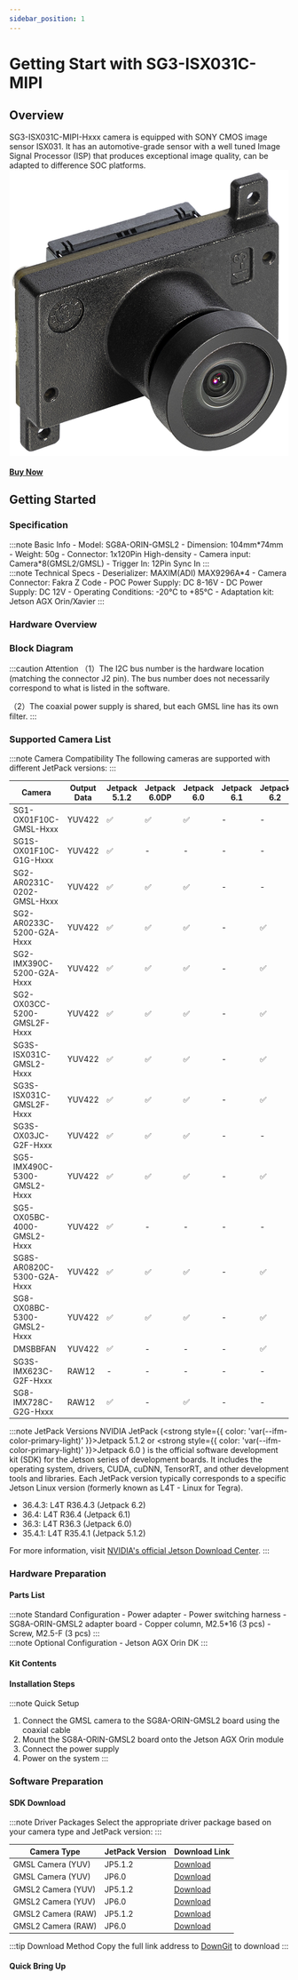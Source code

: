 ```yaml
---
sidebar_position: 1
---
```


# Getting Start with SG3-ISX031C-MIPI

## Overview

<div className="row">
  <div className="col col--12">
    SG3-ISX031C-MIPI-Hxxx camera is equipped with SONY CMOS image sensor ISX031. It has an automotive-grade sensor with a well tuned Image Signal Processor (ISP) that produces exceptional image quality, can be adapted to difference SOC platforms.
  </div>
</div>



<div style={{textAlign: 'center'}}>
    <img src="https://raw.githubusercontent.com/1214658495/myWikiFiles/main/Camera/mipi_csi_camera/mipi_csi_camera_ISX031.png" alt="SG3-ISX031C-MIPI" 
    style={{maxWidth: '20%', height:'auto'}} />
</div>
<br />

<div style={{textAlign: 'center', marginBottom: '2rem'}}>
    <a href="https://sensing-world.com/en/h-pd-114.html?recommendFromPid=0&fromMid=1563" target="_blank" rel="noopener noreferrer" 
       style={{backgroundColor: '#f0f0f0', padding: '10px 20px', display: 'inline-block', borderRadius: '5px', textDecoration: 'none'}}>
        <strong style={{color: '#000000', fontSize: '1.2em'}}>Buy Now</strong>
    </a>
</div>

## Getting Started

### Specification

<div className="row">
  <div className="col col--6">
    :::note Basic Info
    - Model: SG8A-ORIN-GMSL2
    - Dimension: 104mm*74mm
    - Weight: 50g
    - Connector: 1x120Pin High-density
    - Camera input: Camera*8(GMSL2/GMSL)
    - Trigger In: 12Pin Sync In
    :::
  </div>
  <div className="col col--6">
    :::note Technical Specs
    - Deserializer: MAXIM(ADI) MAX9296A*4
    - Camera Connector: Fakra Z Code
    - POC Power Supply: DC 8-16V
    - DC Power Supply: DC 12V
    - Operating Conditions: -20°C to +85°C
    - Adaptation kit: Jetson AGX Orin/Xavier
    :::
  </div>
</div>

### Hardware Overview

<!-- <div style={{textAlign: 'center', marginBottom: '2rem'}}>
    <img src="https://raw.githubusercontent.com/1214658495/myWikiFiles/main/Nvidia_jetson/SG8A-ORIN-GMSL2/SG8A-ORIN-GMSL2-overview.png" alt="SG8A-ORIN-GMSL2-overview" style={{maxWidth: '90%', height: 'auto'}} />
</div> -->

### Block Diagram

:::caution Attention
（1）The I2C bus number is the hardware location (matching the connector J2 pin). The bus number does not necessarily correspond to what is listed in the software.

（2）The coaxial power supply is shared, but each GMSL line has its own filter.
:::

<!-- <div style={{textAlign: 'center', marginBottom: '2rem'}}>
    <img src="https://raw.githubusercontent.com/1214658495/myWikiFiles/main/Nvidia_jetson/SG8A-ORIN-GMSL2/SG8A-ORIN-GMSL2-Block Diagram.png" alt="SG8A-ORIN-GMSL2-Block Diagram" style={{maxWidth: '100%', height: 'auto'}} />
</div> -->

### Supported Camera List

:::note Camera Compatibility
The following cameras are supported with different JetPack versions:
:::

| Camera | Output Data | Jetpack 5.1.2 | Jetpack 6.0DP | Jetpack 6.0 | Jetpack 6.1 | Jetpack 6.2 |
|--------|-------------|---------------|---------------|-------------|-------------|-------------|
| SG1-OX01F10C-GMSL-Hxxx | YUV422 | ✅ | ✅ | ✅ | - | - |
| SG1S-OX01F10C-G1G-Hxxx | YUV422 | ✅ | - | - | - | - |
| SG2-AR0231C-0202-GMSL-Hxxx | YUV422 | ✅ | ✅ | ✅ | - | - |
| SG2-AR0233C-5200-G2A-Hxxx | YUV422 | ✅ | ✅ | ✅ | - | ✅ |
| SG2-IMX390C-5200-G2A-Hxxx | YUV422 | ✅ | ✅ | ✅ | - | ✅ |
| SG2-OX03CC-5200-GMSL2F-Hxxx | YUV422 | ✅ | ✅ | ✅ | - | ✅ |
| SG3S-ISX031C-GMSL2-Hxxx | YUV422 | ✅ | ✅ | ✅ | - | ✅ |
| SG3S-ISX031C-GMSL2F-Hxxx | YUV422 | ✅ | ✅ | ✅ | - | ✅ |
| SG3S-OX03JC-G2F-Hxxx | YUV422 | ✅ | ✅ | ✅ | - | - |
| SG5-IMX490C-5300-GMSL2-Hxxx | YUV422 | ✅ | ✅ | ✅ | - | ✅ |
| SG5-OX05BC-4000-GMSL2-Hxxx | YUV422 | ✅ | - | - | - | - |
| SG8S-AR0820C-5300-G2A-Hxxx | YUV422 | ✅ | ✅ | ✅ | - | ✅ |
| SG8-OX08BC-5300-GMSL2-Hxxx | YUV422 | ✅ | ✅ | ✅ | - | ✅ |
| DMSBBFAN | YUV422 | ✅ | - | - | - | ✅ |
| SG3S-IMX623C-G2F-Hxxx | RAW12 | - | - | - | - | - |
| SG8-IMX728C-G2G-Hxxx | RAW12 | ✅ | - | ✅ | - | - |

:::note JetPack Versions
NVIDIA JetPack (<strong style={{ color: 'var(--ifm-color-primary-light)' }}>Jetpack 5.1.2</strong> or <strong style={{ color: 'var(--ifm-color-primary-light)' }}>Jetpack 6.0</strong> ) is the official software development kit (SDK) for the Jetson series of development boards. It includes the operating system, drivers, CUDA, cuDNN, TensorRT, and other development tools and libraries. Each JetPack version typically corresponds to a specific Jetson Linux version (formerly known as L4T - Linux for Tegra). 
- 36.4.3: L4T R36.4.3 (Jetpack 6.2)
- 36.4: L4T R36.4 (Jetpack 6.1)
- 36.3: L4T R36.3 (Jetpack 6.0)
- 35.4.1: L4T R35.4.1 (Jetpack 5.1.2)

For more information, visit [NVIDIA's official Jetson Download Center](https://developer.nvidia.com/embedded/jetpack-archive).
:::

### Hardware Preparation

#### Parts List

<div className="row">
  <div className="col col--6">
    :::note Standard Configuration
    - Power adapter
    - Power switching harness
    - SG8A-ORIN-GMSL2 adapter board
    - Copper column, M2.5*16 (3 pcs)
    - Screw, M2.5-F (3 pcs)
    :::
  </div>
  <div className="col col--4">
    :::note Optional Configuration
    - Jetson AGX Orin DK
    :::
  </div>
</div>

#### Kit Contents

<!-- <div style={{textAlign: 'center', marginBottom: '2rem'}}>
    <img src="https://raw.githubusercontent.com/1214658495/myWikiFiles/main/Nvidia_jetson/SG8A-ORIN-GMSL2/SG8A-ORIN-GMSL2-complete2.png" alt="SG8A-ORIN-GMSL2-complete" style={{maxWidth: '100%', height: 'auto'}} />
</div> -->

#### Installation Steps

:::note Quick Setup
1. Connect the GMSL camera to the SG8A-ORIN-GMSL2 board using the coaxial cable
2. Mount the SG8A-ORIN-GMSL2 board onto the Jetson AGX Orin module
3. Connect the power supply
4. Power on the system
:::

<!-- <div style={{textAlign: 'center', position: 'relative', width: '95%', paddingBottom: '56.25%', marginBottom: '2rem'}}>
    <iframe
        style={{position: 'absolute', top: 0, left: 0, width: '100%', height: '100%'}}
        src="//player.bilibili.com/player.html?bvid=BV1gj5TzdEAo&page=1&high_quality=1&danmaku=0"
        scrolling="no"
        border="0"
        frameBorder="no"
        framespacing="0"
        allowFullScreen="true">
    </iframe>
</div> -->

### Software Preparation

#### SDK Download

:::note Driver Packages
Select the appropriate driver package based on your camera type and JetPack version:
:::

| Camera Type | JetPack Version | Download Link |
|-------------|-----------------|---------------|
| GMSL Camera (YUV) | JP5.1.2 | [Download](https://github.com/SENSING-Technology/nvidia-jetson-camera-drivers/tree/main/Jetson%20AGX%20Orin%20Devkit/SG8A-ORIN-GMSL2-F/JetPack5.1.2/SG8A_ORIN_GMSL2-F_V2_AGX_Orin_YUV_GMSL1_JP5.1.2_L4TR35.4.1) |
| GMSL Camera (YUV) | JP6.0 | [Download](https://github.com/SENSING-Technology/nvidia-jetson-camera-drivers/tree/main/Jetson%20AGX%20Orin%20Devkit/SG8A-ORIN-GMSL2-F/JetPack6.0/SG8A_ORIN_GMSL2-F_V2_AGX_Orin_YUV_GMSL1_JP6.0_L4TR36.3.0) |
| GMSL2 Camera (YUV) | JP5.1.2 | [Download](https://github.com/SENSING-Technology/nvidia-jetson-camera-drivers/tree/main/Jetson%20AGX%20Orin%20Devkit/SG8A-ORIN-GMSL2-F/JetPack5.1.2/SG8A_ORIN_GMSL2-F_V2_AGX_Orin_YUV_JP5.1.2_L4TR35.4.1) |
| GMSL2 Camera (YUV) | JP6.0 | [Download](https://github.com/SENSING-Technology/nvidia-jetson-camera-drivers/tree/main/Jetson%20AGX%20Orin%20Devkit/SG8A-ORIN-GMSL2-F/JetPack6.0/SG8A_ORIN_GMSL2-F_V2_AGX_Orin_YUV_JP6.0_L4TR36.3.0) |
| GMSL2 Camera (RAW) | JP5.1.2 | [Download](https://github.com/SENSING-Technology/nvidia-jetson-camera-drivers/tree/main/Jetson%20AGX%20Orin%20Devkit/SG8A-ORIN-GMSL2-F/JetPack5.1.2/SG8A_ORIN_GMSL2-F_V2_AGX_Orin_RAW_JP5.1.2_L4TR35.4.1) |
| GMSL2 Camera (RAW) | JP6.0 | [Download](https://github.com/SENSING-Technology/nvidia-jetson-camera-drivers/tree/main/Jetson%20AGX%20Orin%20Devkit/SG8A-ORIN-GMSL2-F/JetPack6.0/SG8A_ORIN_GMSL2-F_V2_AGX_Orin_RAW_JP6.0_L4TR36.3.0) |

:::tip Download Method
Copy the full link address to [DownGit](https://minhaskamal.github.io/DownGit/#/home) to download
:::

#### Quick Bring Up